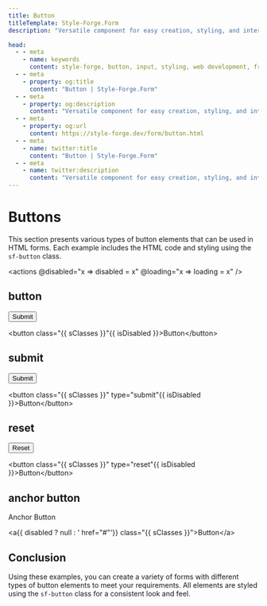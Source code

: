 ```yaml
---
title: Button
titleTemplate: Style-Forge.Form
description: "Versatile component for easy creation, styling, and interaction handling of buttons in web apps."

head:
  - - meta
    - name: keywords
      content: style-forge, button, input, styling, web development, frontend, button elements, button styles, responsive
  - - meta
    - property: og:title
      content: "Button | Style-Forge.Form"
  - - meta
    - property: og:description
      content: "Versatile component for easy creation, styling, and interaction handling of buttons in web apps."
  - - meta
    - property: og:url
      content: https://style-forge.dev/form/button.html
  - - meta
    - name: twitter:title
      content: "Button | Style-Forge.Form"
  - - meta
    - name: twitter:description
      content: "Versatile component for easy creation, styling, and interaction handling of buttons in web apps."
---
```


# Buttons

This section presents various types of button elements that can be used in HTML forms. Each example includes the HTML code and styling using the `sf-button` class.

<actions @disabled="x => disabled = x" @loading="x => loading = x" />

## button

<button :class="['sf-button', { 'sf-loading': loading }]" :disabled="disabled">Submit</button>

<highlight lang="html">
&lt;button class="{{ sClasses }}"{{ isDisabled }}&gt;Button&lt;/button&gt;
</highlight>

## submit

<button :class="['sf-button', { 'sf-loading': loading }]" :disabled="disabled" type="submit">Submit</button>

<highlight lang="html">
&lt;button class="{{ sClasses }}" type="submit"{{ isDisabled }}&gt;Button&lt;/button&gt;
</highlight>

## reset

<button :class="['sf-button', { 'sf-loading': loading }]" :disabled="disabled" type="reset">Reset</button>

<highlight lang="html">
&lt;button class="{{ sClasses }}" type="reset"{{ isDisabled }}&gt;Button&lt;/button&gt;
</highlight>

## anchor button

<a :href="disabled ? null : '#'" :class="['sf-button', { 'sf-loading': loading }]">Anchor Button</a>

<highlight lang="html">
&lt;a{{ disabled ? null : ' href="#"'}} class="{{ sClasses }}"&gt;Button&lt;/a&gt;
</highlight>

## Conclusion

Using these examples, you can create a variety of forms with different types of button elements to meet your requirements. All elements are styled using the `sf-button` class for a consistent look and feel.

<script setup>
import { ref, computed } from 'vue';

import 'style-forge.form/src/var.css';
import 'style-forge.form/src/base.css';
import 'style-forge.form/src/global.css';
import 'style-forge.form/src/pseudo-classes.css';

import 'style-forge.form/src/loading.css';
import 'style-forge.form/src/checkbox-radio.css';

import 'style-forge.form/src/button.css';

const loading = ref(false);
const disabled = ref(false);

const isLoading = computed(() => loading.value ? 'sf-loading' : null);
const isDisabled = computed(() => disabled.value ? ' disabled' : null);

const sClasses = computed(() => {
  return ['sf-button', isLoading.value].filter(x => x).join(' ')
});
</script>
